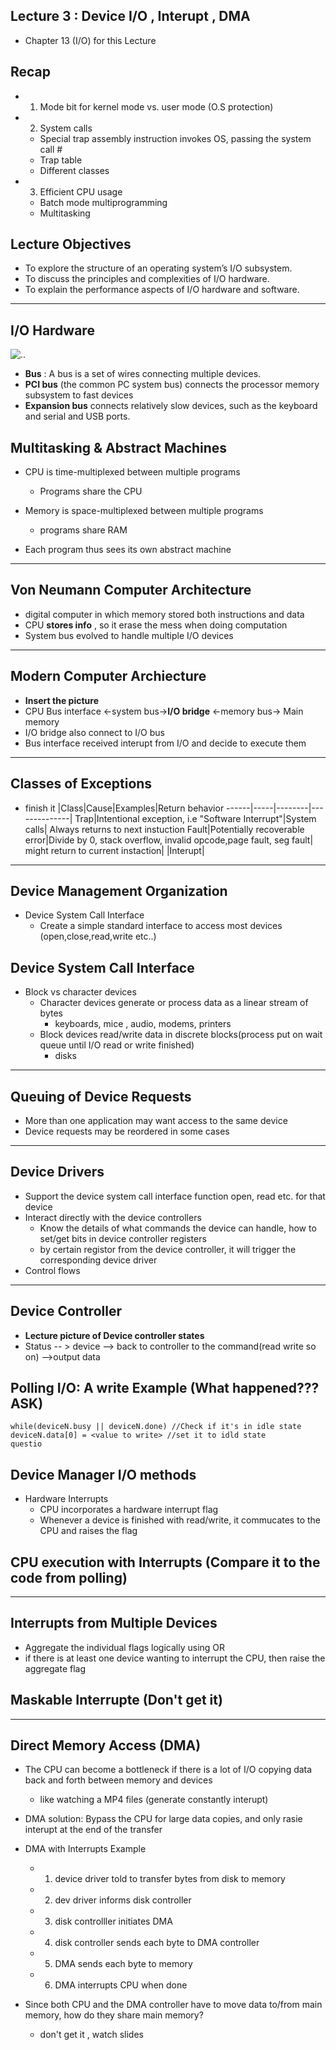 Lecture 3 : Device I/O , Interupt , DMA
------------------------------------
* Chapter 13 (I/O) for this Lecture

Recap
-------
  * 1. Mode bit for kernel mode vs. user mode (O.S protection)
  * 2. System calls
      - Special trap assembly instruction invokes OS, passing the system call #
      - Trap table
      - Different classes
  * 3. Efficient CPU usage
      - Batch mode multiprogramming
      - Multitasking
      
 
Lecture Objectives
-------
* To explore the structure of an operating system’s I/O subsystem.
* To discuss the principles and complexities of I/O hardware.
* To explain the performance aspects of I/O hardware and software.

******************************************

I/O Hardware
------------
![..](http://www.cs.odu.edu/~cs471w/spring10/lectures/IOSystems_files/image017.jpg)
* **Bus** : A bus is a set of wires connecting multiple devices.
* **PCI bus** (the common PC system bus) connects the processor memory subsystem to fast devices
* **Expansion bus** connects relatively slow devices, such as the keyboard and serial and USB ports.



Multitasking & Abstract Machines
----------------------------------
* CPU is time-multiplexed between multiple programs
  - Programs share the CPU

* Memory is space-multiplexed between multiple programs
  - programs share RAM
 
* Each program thus sees its own abstract machine

******************************************

Von Neumann Computer Architecture
----------------------------------
 * digital computer in which memory stored both instructions and data
 * CPU **stores info** , so it erase the mess when doing computation 
 * System bus evolved to handle multiple I/O devices

******************************************

Modern Computer Archiecture
-----------------------------
* **Insert the picture**
* CPU Bus interface <-system bus->**I/O bridge** <-memory bus-> Main memory
* I/O bridge also connect to I/O bus
* Bus interface received interupt from I/O and decide to execute them

******************************************

Classes of Exceptions
----------------------
* finish it
|Class|Cause|Examples|Return behavior
------|-----|--------|--------------|
Trap|Intentional exception, i.e "Software Interrupt"|System calls| Always returns to next instuction
Fault|Potentially recoverable error|Divide by 0, stack overflow, invalid opcode,page fault, seg fault| might return to current instaction|
|Interupt|

******************************************

Device Management Organization
--------------------------------
* Device System Call Interface
  - Create a simple standard interface to access most devices (open,close,read,write etc..)
  

Device System Call Interface
-----------------------------
* Block vs character devices
  - Character devices generate or process data as a linear stream of bytes
    - keyboards, mice , audio, modems, printers
  - Block devices read/write data in discrete blocks(process put on wait queue until I/O read or write finished)
    - disks

******************************************

Queuing of Device Requests
----------------------------
* More than one application may want access to the same device
* Device requests may be reordered in some cases

******************************************

Device Drivers 
------------------
* Support the device system call interface function open, read etc. for that device
* Interact directly with the device controllers
  - Know the details of what commands the device can handle, how to set/get bits in device controller registers
  - by certain registor from the device controller, it will trigger the corresponding device driver
* Control flows

******************************************

Device Controller
------------------------------------
* **Lecture picture of Device controller states**
* Status -- > device --> back to controller to the command(read write so on) -->output data

Polling I/O: A write Example (What happened??? ASK)
---------------------------
```
while(deviceN.busy || deviceN.done) //Check if it's in idle state
deviceN.data[0] = <value to write> //set it to idld state
questio

```

Device Manager I/O methods
-------------------
* Hardware Interrupts
  - CPU incorporates a hardware interrupt flag
  - Whenever a device is finished with read/write, it commucates to the CPU and raises the flag


CPU execution with Interrupts (Compare it to the code from polling)
-------------------------------------------------------------------

******************************************


Interrupts from Multiple Devices
-----------------------------------
* Aggregate the individual flags logically using OR
* if there is at least one device wanting to interrupt the CPU, then raise the aggregate flag


Maskable Interrupte (Don't get it)
----------------------------------

******************************************

Direct Memory Access (DMA)
------------------------------
* The CPU can become a bottleneck if there is a lot of I/O copying data back and forth between memory and devices
  - like watching a MP4 files (generate constantly interupt)

* DMA solution: Bypass the CPU for large data copies, and only rasie interupt at the end of the transfer
* DMA with Interrupts Example
  - 1. device driver told to transfer bytes from disk to memory
  - 2. dev driver informs disk controller
  - 3. disk controlller initiates DMA
  - 4. disk controller sends each byte to DMA controller
  - 5. DMA sends each byte to memory
  - 6. DMA interrupts CPU when done

* Since both CPU and the DMA controller have to move data to/from main memory, how do they share main memory?
  - don't get it , watch slides



